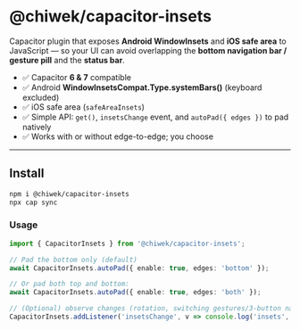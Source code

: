 # @chiwek/capacitor-insets

Capacitor plugin that exposes **Android WindowInsets** and **iOS safe area** to JavaScript — so your UI can avoid overlapping the **bottom navigation bar / gesture pill** and the **status bar**.

- ✅ Capacitor **6 & 7** compatible
- ✅ Android **WindowInsetsCompat.Type.systemBars()** (keyboard excluded)
- ✅ iOS safe area (`safeAreaInsets`)
- ✅ Simple API: `get()`, `insetsChange` event, and `autoPad({ edges })` to pad natively
- ✅ Works with or without edge-to-edge; you choose

---

## Install

```bash
npm i @chiwek/capacitor-insets
npx cap sync
```

### Usage
```typescript
import { CapacitorInsets } from '@chiwek/capacitor-insets';

// Pad the bottom only (default)
await CapacitorInsets.autoPad({ enable: true, edges: 'bottom' });

// Or pad both top and bottom:
await CapacitorInsets.autoPad({ enable: true, edges: 'both' });

// (Optional) observe changes (rotation, switching gestures/3-button nav, etc.)
CapacitorInsets.addListener('insetsChange', v => console.log('insets', v));

```